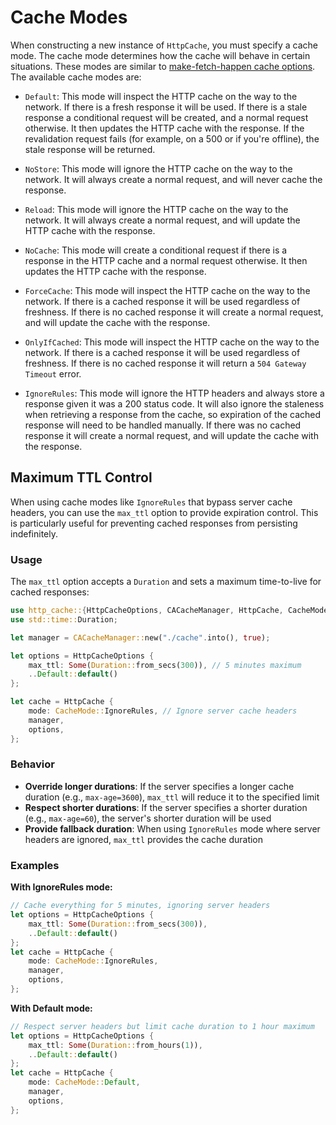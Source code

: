 # Cache Modes

When constructing a new instance of `HttpCache`, you must specify a cache mode. The cache mode determines how the cache will behave in certain situations. These modes are similar to [make-fetch-happen cache options](https://github.com/npm/make-fetch-happen#--optscache). The available cache modes are:

- `Default`: This mode will inspect the HTTP cache on the way to the network. If there is a fresh response it will be used. If there is a stale response a conditional request will be created, and a normal request otherwise. It then updates the HTTP cache with the response. If the revalidation request fails (for example, on a 500 or if you're offline), the stale response will be returned.

- `NoStore`: This mode will ignore the HTTP cache on the way to the network. It will always create a normal request, and will never cache the response.

- `Reload`: This mode will ignore the HTTP cache on the way to the network. It will always create a normal request, and will update the HTTP cache with the response.

- `NoCache`: This mode will create a conditional request if there is a response in the HTTP cache and a normal request otherwise. It then updates the HTTP cache with the response.

- `ForceCache`: This mode will inspect the HTTP cache on the way to the network. If there is a cached response it will be used regardless of freshness. If there is no cached response it will create a normal request, and will update the cache with the response.

- `OnlyIfCached`: This mode will inspect the HTTP cache on the way to the network. If there is a cached response it will be used regardless of freshness. If there is no cached response it will return a `504 Gateway Timeout` error.

- `IgnoreRules`: This mode will ignore the HTTP headers and always store a response given it was a 200 status code. It will also ignore the staleness when retrieving a response from the cache, so expiration of the cached response will need to be handled manually. If there was no cached response it will create a normal request, and will update the cache with the response.

## Maximum TTL Control

When using cache modes like `IgnoreRules` that bypass server cache headers, you can use the `max_ttl` option to provide expiration control. This is particularly useful for preventing cached responses from persisting indefinitely.

### Usage

The `max_ttl` option accepts a `Duration` and sets a maximum time-to-live for cached responses:

```rust
use http_cache::{HttpCacheOptions, CACacheManager, HttpCache, CacheMode};
use std::time::Duration;

let manager = CACacheManager::new("./cache".into(), true);

let options = HttpCacheOptions {
    max_ttl: Some(Duration::from_secs(300)), // 5 minutes maximum
    ..Default::default()
};

let cache = HttpCache {
    mode: CacheMode::IgnoreRules, // Ignore server cache headers
    manager,
    options,
};
```

### Behavior

- **Override longer durations**: If the server specifies a longer cache duration (e.g., `max-age=3600`), `max_ttl` will reduce it to the specified limit
- **Respect shorter durations**: If the server specifies a shorter duration (e.g., `max-age=60`), the server's shorter duration will be used
- **Provide fallback duration**: When using `IgnoreRules` mode where server headers are ignored, `max_ttl` provides the cache duration

### Examples

**With IgnoreRules mode:**
```rust
// Cache everything for 5 minutes, ignoring server headers
let options = HttpCacheOptions {
    max_ttl: Some(Duration::from_secs(300)),
    ..Default::default()
};
let cache = HttpCache {
    mode: CacheMode::IgnoreRules,
    manager,
    options,
};
```

**With Default mode:**
```rust
// Respect server headers but limit cache duration to 1 hour maximum
let options = HttpCacheOptions {
    max_ttl: Some(Duration::from_hours(1)),
    ..Default::default()
};
let cache = HttpCache {
    mode: CacheMode::Default,
    manager,
    options,
};
```
